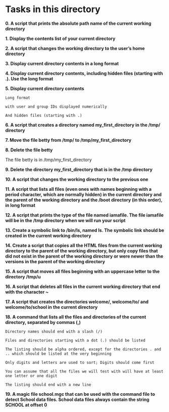 # Tasks in this directory

**0. A script that prints the absolute path name of the current working directory**

**1. Display the contents list of your current directory**

**2. A script that changes the working directory to the user’s home directory**

**3. Display current directory contents in a long format**

**4. Display current directory contents, including hidden files (starting with .). Use the long format**

**5. Display current directory contents**

    Long format

    with user and group IDs displayed numerically

    And hidden files (starting with .)

**6. A script that creates a directory named my_first_directory in the /tmp/ directory**

**7. Move the file betty from /tmp/ to /tmp/my_first_directory**

**8. Delete the file betty**

The file betty is in /tmp/my_first_directory

**9. Delete the directory my_first_directory that is in the /tmp directory**

**10. A script that changes the working directory to the previous one**

**11. A script that lists all files (even ones with names beginning with a period character, which are normally hidden) in the current directory and the parent of the working directory and the /boot directory (in this order), in long format**

**12. A script that prints the type of the file named iamafile. The file iamafile will be in the /tmp directory when we will run your script**

**13. Create a symbolic link to /bin/ls, named __ls__. The symbolic link should be created in the current working directory**

**14. Create a script that copies all the HTML files from the current working directory to the parent of the working directory, but only copy files that did not exist in the parent of the working directory or were newer than the versions in the parent of the working directory**

**15. A script that moves all files beginning with an uppercase letter to the directory /tmp/u**

**16. A script that deletes all files in the current working directory that end with the character ~**

**17. A script that creates the directories welcome/, welcome/to/ and welcome/to/school in the current directory**

**18. A command that lists all the files and directories of the current directory, separated by commas (,)**

    Directory names should end with a slash (/)

    Files and directories starting with a dot (.) should be listed

    The listing should be alpha ordered, except for the directories . and .. which should be listed at the very beginning

    Only digits and letters are used to sort; Digits should come first

    You can assume that all the files we will test with will have at least one letter or one digit

    The listing should end with a new line

**19. A magic file school.mgc that can be used with the command file to detect School data files. School data files always contain the string SCHOOL at offset 0**
